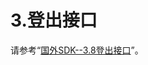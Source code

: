 # 3.登出接口

请参考“[国外SDK--3.8登出接口](../foreign_sdk/3.r2sdk-api-jie-shao/3.8-deng-chu-jie-kou-an-xu-qiu-jie-ru.md)”。

